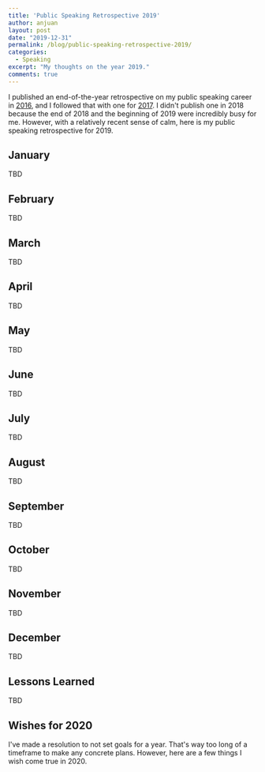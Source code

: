 ```yaml
---
title: 'Public Speaking Retrospective 2019'
author: anjuan
layout: post
date: "2019-12-31"
permalink: /blog/public-speaking-retrospective-2019/
categories:
  - Speaking
excerpt: "My thoughts on the year 2019."
comments: true
---
```


I published an end-of-the-year retrospective on my public speaking career in [2016](http://anjuansimmons.com/blog/public-speaking-retrospective-2016/), and I followed that with one for [2017](https://anjuansimmons.com/blog/public-speaking-retrospective-2017/). I didn't publish one in 2018 because the end of 2018 and the beginning of 2019 were incredibly busy for me. However, with a relatively recent sense of calm, here is my public speaking retrospective for 2019.

## January

TBD

## February

TBD


## March

TBD

## April

TBD

## May

TBD

## June

TBD

## July

TBD

## August

TBD

## September

TBD

## October

TBD

## November

TBD

## December

TBD


## Lessons Learned

TBD


## Wishes for 2020

I've made a resolution to not set goals for a year. That's way too long of a timeframe to make any concrete plans. However, here are a few things I wish come true in 2020.